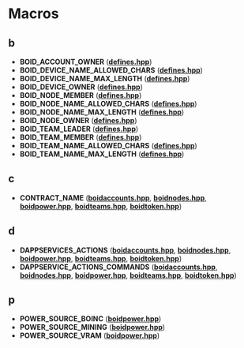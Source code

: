 
# Macros


## b

* **BOID\_ACCOUNT\_OWNER** ([**defines.hpp**](defines_8hpp.md))
* **BOID\_DEVICE\_NAME\_ALLOWED\_CHARS** ([**defines.hpp**](defines_8hpp.md))
* **BOID\_DEVICE\_NAME\_MAX\_LENGTH** ([**defines.hpp**](defines_8hpp.md))
* **BOID\_DEVICE\_OWNER** ([**defines.hpp**](defines_8hpp.md))
* **BOID\_NODE\_MEMBER** ([**defines.hpp**](defines_8hpp.md))
* **BOID\_NODE\_NAME\_ALLOWED\_CHARS** ([**defines.hpp**](defines_8hpp.md))
* **BOID\_NODE\_NAME\_MAX\_LENGTH** ([**defines.hpp**](defines_8hpp.md))
* **BOID\_NODE\_OWNER** ([**defines.hpp**](defines_8hpp.md))
* **BOID\_TEAM\_LEADER** ([**defines.hpp**](defines_8hpp.md))
* **BOID\_TEAM\_MEMBER** ([**defines.hpp**](defines_8hpp.md))
* **BOID\_TEAM\_NAME\_ALLOWED\_CHARS** ([**defines.hpp**](defines_8hpp.md))
* **BOID\_TEAM\_NAME\_MAX\_LENGTH** ([**defines.hpp**](defines_8hpp.md))


## c

* **CONTRACT\_NAME** ([**boidaccounts.hpp**](boidaccounts_8hpp.md), [**boidnodes.hpp**](boidnodes_8hpp.md), [**boidpower.hpp**](boidpower_8hpp.md), [**boidteams.hpp**](boidteams_8hpp.md), [**boidtoken.hpp**](boidtoken_8hpp.md))


## d

* **DAPPSERVICES\_ACTIONS** ([**boidaccounts.hpp**](boidaccounts_8hpp.md), [**boidnodes.hpp**](boidnodes_8hpp.md), [**boidpower.hpp**](boidpower_8hpp.md), [**boidteams.hpp**](boidteams_8hpp.md), [**boidtoken.hpp**](boidtoken_8hpp.md))
* **DAPPSERVICE\_ACTIONS\_COMMANDS** ([**boidaccounts.hpp**](boidaccounts_8hpp.md), [**boidnodes.hpp**](boidnodes_8hpp.md), [**boidpower.hpp**](boidpower_8hpp.md), [**boidteams.hpp**](boidteams_8hpp.md), [**boidtoken.hpp**](boidtoken_8hpp.md))


## p

* **POWER\_SOURCE\_BOINC** ([**boidpower.hpp**](boidpower_8hpp.md))
* **POWER\_SOURCE\_MINING** ([**boidpower.hpp**](boidpower_8hpp.md))
* **POWER\_SOURCE\_VRAM** ([**boidpower.hpp**](boidpower_8hpp.md))

